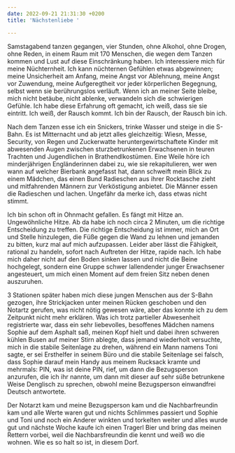 ```yaml
---
date: 2022-09-21 21:31:30 +0200
title: 'Nächstenliebe '

---
```

Samstagabend tanzen gegangen, vier Stunden, ohne Alkohol, ohne Drogen, ohne Reden, in einem Raum mit 170 Menschen, die wegen dem Tanzen kommen und Lust auf diese Einschränkung haben. Ich interessiere mich für meine Nüchternheit. Ich kann nüchternen Gefühlen etwas abgewinnen; meine Unsicherheit am Anfang, meine Angst vor Ablehnung, meine Angst vor Zuwendung, meine Aufgeregtheit vor jeder körperlichen Begegnung, selbst wenn sie berührungslos verläuft. Wenn ich an meiner Seite bleibe, mich nicht betäube, nicht ablenke, verwandeln sich die schwierigen Gefühle. Ich habe diese Erfahrung oft gemacht, ich weiß, dass sie sie eintritt. Ich weiß, der Rausch kommt. Ich bin der Rausch, der Rausch bin ich.

Nach dem Tanzen esse ich ein Snickers, trinke Wasser und steige in die S-Bahn. Es ist Mitternacht und ab jetzt alles gleichzeitig: Wiesn, Messe, Security, von Regen und Zuckerwatte heruntergewirtschaftete Kinder mit abwesenden Augen zwischen sturzbetrunkenen Erwachsenen in teuren Trachten und Jugendlichen in Brathendlkostümen. Eine Weile höre ich minderjährigen Engländerinnen dabei zu, wie sie rekapitulieren, wer wen wann auf welcher Bierbank angefasst hat, dann schweift mein Blick zu einem Mädchen, das einen Bund Radieschen aus ihrer Rocktasche zieht und mitfahrenden Männern zur Verköstigung anbietet. Die Männer essen die Radieschen und lachen. Ungefähr da merke ich, dass etwas nicht stimmt.

Ich bin schon oft in Ohnmacht gefallen. Es fängt mit Hitze an. Ungewöhnliche Hitze. Ab da habe ich noch circa 2 Minuten, um die richtige Entscheidung zu treffen. Die richtige Entscheidung ist immer, mich an Ort und Stelle hinzulegen, die Füße gegen die Wand zu lehnen und jemanden zu bitten, kurz mal auf mich aufzupassen. Leider aber lässt die Fähigkeit, rational zu handeln, sofort nach Auftreten der Hitze, rapide nach. Ich habe mich daher nicht auf den Boden sinken lassen und nicht die Beine hochgelegt, sondern eine Gruppe schwer lallendender junger Erwachsener angesteuert, um mich einen Moment auf dem freien Sitz neben denen auszuruhen.

3 Stationen später haben mich diese jungen Menschen aus der S-Bahn gezogen, ihre Strickjacken unter meinen Rücken geschoben und den Notartz gerufen, was nicht nötig gewesen wäre, aber das konnte ich zu dem Zeitpunkt nicht mehr erklären. Was ich trotz partieller Abwesenheit registrierte war, dass ein sehr liebevolles, besoffenes Mädchen namens Sophie auf dem Asphalt saß, meinen Kopf hielt und dabei ihren schweren kühlen Busen auf meiner Stirn ablegte, dass jemand wiederholt versuchte, mich in die stabile Seitenlage zu drehen, während ein Mann namens Toni sagte, er sei Ersthelfer in seinem Büro und die stabile Seitenlage sei falsch, dass Sophie darauf mein Handy aus meinem Rucksack kramte und mehrmals: PIN, was ist deine PIN, rief, um dann die Bezugsperson anzurufen, die ich ihr nannte, um dann mit dieser auf sehr süße betrunkene Weise Denglisch zu sprechen, obwohl meine Bezugsperson einwandfrei Deutsch antwortete.

Der Notarzt kam und meine Bezugsperson kam und die Nachbarfreundin kam und alle Werte waren gut und nichts Schlimmes passiert und Sophie und Toni und noch ein Anderer winkten und torkelten weiter und alles wurde gut und nächste Woche kaufe ich einen Tragerl Bier und bring das meinen Rettern vorbei, weil die Nachbarsfreundin die kennt und weiß wo die wohnen. Wie es so halt so ist, in diesem Dorf. 